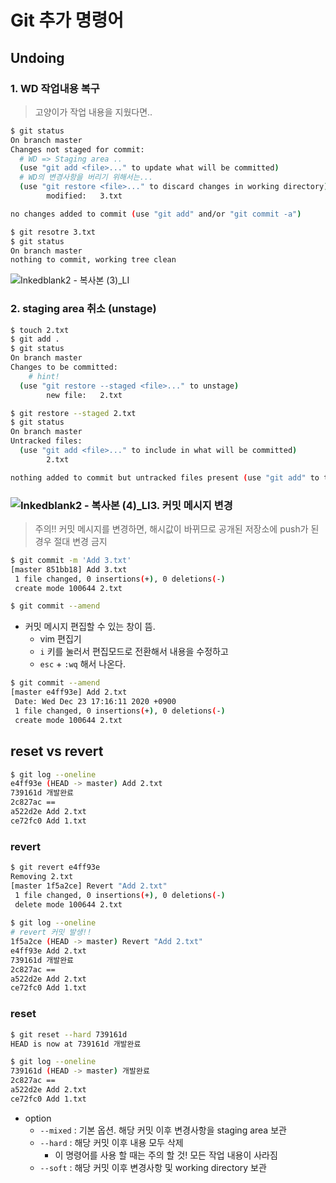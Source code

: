 # Git 추가 명령어

## Undoing

### 1. WD 작업내용 복구

> 고양이가 작업 내용을 지웠다면..

```bash
$ git status
On branch master
Changes not staged for commit:
  # WD => Staging area .. 
  (use "git add <file>..." to update what will be committed)
  # WD의 변경사항을 버리기 위해서는... 
  (use "git restore <file>..." to discard changes in working directory)
        modified:   3.txt

no changes added to commit (use "git add" and/or "git commit -a")

```

```bash
$ git resotre 3.txt
$ git status
On branch master
nothing to commit, working tree clean
```

![Inkedblank2 - 복사본 (3)_LI](md-images/Inkedblank2%20-%20%EB%B3%B5%EC%82%AC%EB%B3%B8%20(3)_LI.jpg)

### 2. staging area 취소 (unstage)

```bash
$ touch 2.txt
$ git add .
$ git status
On branch master
Changes to be committed:
	# hint!
  (use "git restore --staged <file>..." to unstage)
        new file:   2.txt
```

```bash
$ git restore --staged 2.txt
$ git status
On branch master
Untracked files:
  (use "git add <file>..." to include in what will be committed)
        2.txt

nothing added to commit but untracked files present (use "git add" to track)
```

### ![Inkedblank2 - 복사본 (4)_LI](md-images/Inkedblank2%20-%20%EB%B3%B5%EC%82%AC%EB%B3%B8%20(4)_LI.jpg)3. 커밋 메시지 변경

> 주의!! 커밋 메시지를 변경하면, 해시값이 바뀌므로 공개된 저장소에 push가 된 경우 절대 변경 금지

```bash
$ git commit -m 'Add 3.txt'
[master 851bb18] Add 3.txt
 1 file changed, 0 insertions(+), 0 deletions(-)
 create mode 100644 2.txt
```

```bash
$ git commit --amend
```

* 커밋 메시지 편집할 수 있는 창이 뜸.
  * vim 편집기 
  * `i` 키를 눌러서 편집모드로 전환해서 내용을 수정하고
  * `esc` + `:wq` 해서 나온다.

```bash
$ git commit --amend
[master e4ff93e] Add 2.txt
 Date: Wed Dec 23 17:16:11 2020 +0900
 1 file changed, 0 insertions(+), 0 deletions(-)
 create mode 100644 2.txt
```

## reset vs revert 

```bash
$ git log --oneline
e4ff93e (HEAD -> master) Add 2.txt
739161d 개발완료
2c827ac ==
a522d2e Add 2.txt
ce72fc0 Add 1.txt
```

### revert

```bash
$ git revert e4ff93e
Removing 2.txt
[master 1f5a2ce] Revert "Add 2.txt"
 1 file changed, 0 insertions(+), 0 deletions(-)
 delete mode 100644 2.txt
 
$ git log --oneline
# revert 커밋 발생!!
1f5a2ce (HEAD -> master) Revert "Add 2.txt"
e4ff93e Add 2.txt
739161d 개발완료
2c827ac ==
a522d2e Add 2.txt
ce72fc0 Add 1.txt

```

### reset

```bash
$ git reset --hard 739161d
HEAD is now at 739161d 개발완료

$ git log --oneline
739161d (HEAD -> master) 개발완료
2c827ac ==
a522d2e Add 2.txt
ce72fc0 Add 1.txt
```

* option 
  * `--mixed` : 기본 옵션. 해당 커밋 이후 변경사항을 staging area 보관
  * `--hard` : 해당 커밋 이후 내용 모두 삭제
    * 이 명령어를 사용 할 때는 주의 할 것! 모든 작업 내용이 사라짐
  * `--soft` : 해당 커밋 이후 변경사항 및 working directory 보관



















